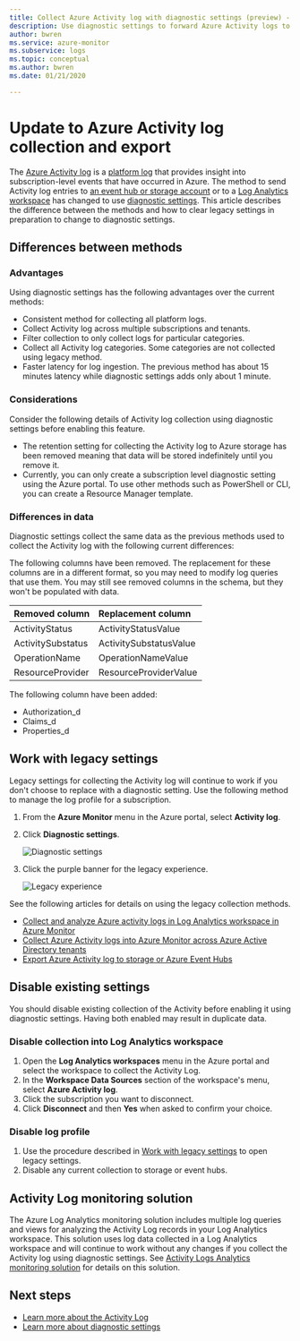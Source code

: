 ```yaml
---
title: Collect Azure Activity log with diagnostic settings (preview) - Azure Monitor | Microsoft Docs
description: Use diagnostic settings to forward Azure Activity logs to Azure Monitor Logs, Azure storage, or Azure Event Hubs.
author: bwren
ms.service: azure-monitor
ms.subservice: logs
ms.topic: conceptual
ms.author: bwren
ms.date: 01/21/2020

---
```


# Update to Azure Activity log collection and export
The [Azure Activity log](platform-logs-overview.md) is a [platform log](platform-logs-overview.md) that provides insight into subscription-level events that have occurred in Azure. The method to send Activity log entries to [an event hub or storage account](activity-log-export.md) or to a [Log Analytics workspace](activity-log-collect.md) has changed to use [diagnostic settings](diagnostic-settings.md). This article describes the difference between the methods and how to clear legacy settings in preparation to change to diagnostic settings.


## Differences between methods

### Advantages
Using diagnostic settings has the following advantages over the current methods:

- Consistent method for collecting all platform logs.
- Collect Activity log across multiple subscriptions and tenants.
- Filter collection to only collect logs for particular categories.
- Collect all Activity log categories. Some categories are not collected using legacy method.
- Faster latency for log ingestion. The previous method has about 15 minutes latency while diagnostic settings adds only about 1 minute.

### Considerations
Consider the following details of Activity log collection using diagnostic settings before enabling this feature.

- The retention setting for collecting the Activity log to Azure storage has been removed meaning that data will be stored indefinitely until you remove it.
- Currently, you can only create a subscription level diagnostic setting using the Azure portal. To use other methods such as PowerShell or CLI, you can create a Resource Manager template.


### Differences in data
Diagnostic settings collect the same data as the previous methods used to collect the Activity log with the following current differences:

The following columns have been removed. The replacement for these columns are in a different format, so you may need to modify log queries that use them. You may still see removed columns in the schema, but they won't be populated with data.

| Removed column | Replacement column |
|:---|:---|
| ActivityStatus    | ActivityStatusValue    |
| ActivitySubstatus | ActivitySubstatusValue |
| OperationName     | OperationNameValue     |
| ResourceProvider  | ResourceProviderValue  |

The following column have been added:

- Authorization_d
- Claims_d
- Properties_d

## Work with legacy settings
Legacy settings for collecting the Activity log will continue to work if you don't choose to replace with a diagnostic setting. Use the following method to manage the log profile for a subscription.

1. From the **Azure Monitor** menu in the Azure portal, select **Activity log**.
3. Click **Diagnostic settings**.

   ![Diagnostic settings](media/diagnostic-settings-subscription/diagnostic-settings.png)

4. Click the purple banner for the legacy experience.

    ![Legacy experience](media/diagnostic-settings-subscription/legacy-experience.png)


See the following articles for details on using the legacy collection methods.

- [Collect and analyze Azure activity logs in Log Analytics workspace in Azure Monitor](activity-log-collect.md)
- [Collect Azure Activity logs into Azure Monitor across Azure Active Directory tenants](activity-log-collect-tenants.md)
- [Export Azure Activity log to storage or Azure Event Hubs](activity-log-export.md)

## Disable existing settings
You should disable existing collection of the Activity before enabling it using diagnostic settings. Having both enabled may result in duplicate data.

### Disable collection into Log Analytics workspace

1. Open the **Log Analytics workspaces** menu in the Azure portal and select the workspace to collect the Activity Log.
2. In the **Workspace Data Sources** section of the workspace's menu, select **Azure Activity log**.
3. Click the subscription you want to disconnect.
4. Click **Disconnect** and then **Yes** when asked to confirm your choice.

### Disable log profile

1. Use the procedure described in [Work with legacy settings](#work-with-legacy-settings) to open legacy settings.
2. Disable any current collection to storage or event hubs.



## Activity Log monitoring solution
The Azure Log Analytics monitoring solution includes multiple log queries and views for analyzing the Activity Log records in your Log Analytics workspace. This solution uses log data collected in a Log Analytics workspace and will continue to work without any changes if you collect the Activity log using diagnostic settings. See [Activity Logs Analytics monitoring solution](activity-log-collect.md#activity-logs-analytics-monitoring-solution) for details on this solution.

## Next steps

* [Learn more about the Activity Log](../../azure-resource-manager/management/view-activity-logs.md)
* [Learn more about diagnostic settings](diagnostic-settings.md)

